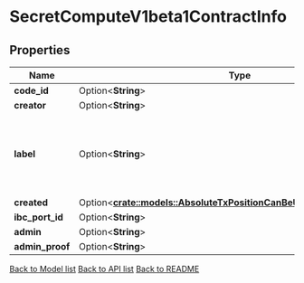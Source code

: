 # SecretComputeV1beta1ContractInfo

## Properties

Name | Type | Description | Notes
------------ | ------------- | ------------- | -------------
**code_id** | Option<**String**> |  | [optional]
**creator** | Option<**String**> |  | [optional]
**label** | Option<**String**> | Label is mandatory metadata to be stored with a contract instance. | [optional]
**created** | Option<[**crate::models::AbsoluteTxPositionCanBeUsedToSortContracts1**](AbsoluteTxPosition_can_be_used_to_sort_contracts_1.md)> |  | [optional]
**ibc_port_id** | Option<**String**> |  | [optional]
**admin** | Option<**String**> |  | [optional]
**admin_proof** | Option<**String**> |  | [optional]

[Back to Model list](../README.md#documentation-for-models) [Back to API list](../README.md#documentation-for-api-endpoints) [Back to README](../README.md)



